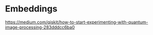 # Embeddings

https://medium.com/qiskit/how-to-start-experimenting-with-quantum-image-processing-283dddcc6ba0